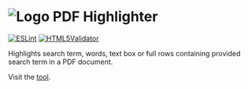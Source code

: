 # ![Logo](/src/icon/favicon-32x32.png) PDF Highlighter

[![ESLint](https://github.com/imolb/pdfhighlighter/actions/workflows/eslint.yml/badge.svg?branch=main)](https://github.com/imolb/pdfhighlighter/actions/workflows/eslint.yml)
[![HTML5Validator](https://github.com/imolb/pdfhighlighter/actions/workflows/html5validator.yml/badge.svg)](https://github.com/imolb/pdfhighlighter/actions/workflows/html5validator.yml)

Highlights search term, words, text box or full rows containing provided search term in a PDF document.


Visit the [tool](https://imolb.github.io/pdfhighlighter/).
